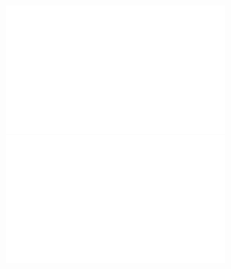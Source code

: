 <a href="https://github.com/osvaldobarrera/github-stats-transparent">

![](https://raw.githubusercontent.com/osvaldobarrera/github-stats-transparent/output/generated/overview.svg)
![](https://raw.githubusercontent.com/osvaldobarrera/github-stats-transparent/output/generated/languages.svg)

</a>
<!--
**osvaldobarrera/osvaldobarrera** is a ✨ _special_ ✨ repository because its `README.md` (this file) appears on your GitHub profile.

Here are some ideas to get you started:

- 🔭 I’m currently working on ...
- 🌱 I’m currently learning ...
- 👯 I’m looking to collaborate on ...
- 🤔 I’m looking for help with ...
- 💬 Ask me about ...
- 📫 How to reach me: ...
- 😄 Pronouns: ...
- ⚡ Fun fact: ...
-->
